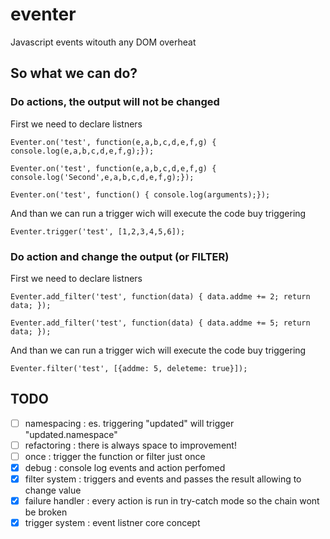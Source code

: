 # eventer
Javascript events witouth any DOM overheat

## So what we can do?


### Do actions, the output will not be changed
First we need to declare listners

`Eventer.on('test', function(e,a,b,c,d,e,f,g) { console.log(e,a,b,c,d,e,f,g);});`

`Eventer.on('test', function(e,a,b,c,d,e,f,g) { console.log('Second',e,a,b,c,d,e,f,g);});`

`Eventer.on('test', function() { console.log(arguments);});`

And than we can run a trigger wich will execute the code buy triggering

`Eventer.trigger('test', [1,2,3,4,5,6]);`


     
### Do action and change the output (or FILTER)
First we need to declare listners

`Eventer.add_filter('test', function(data) { data.addme += 2; return data; });`

`Eventer.add_filter('test', function(data) { data.addme += 5; return data; });`

And than we can run a trigger wich will execute the code buy triggering

`Eventer.filter('test', [{addme: 5, deleteme: true}]);`


## TODO
- [ ] namespacing : es. triggering "updated" will trigger "updated.namespace"
- [ ] refactoring : there is always space to improvement!
- [ ] once : trigger the function or filter just once
- [x] debug : console log events and action perfomed
- [x] filter system : triggers and events and passes the result allowing to change value
- [x] failure handler : every action is run in try-catch mode so the chain wont be broken
- [x] trigger system : event listner core concept
